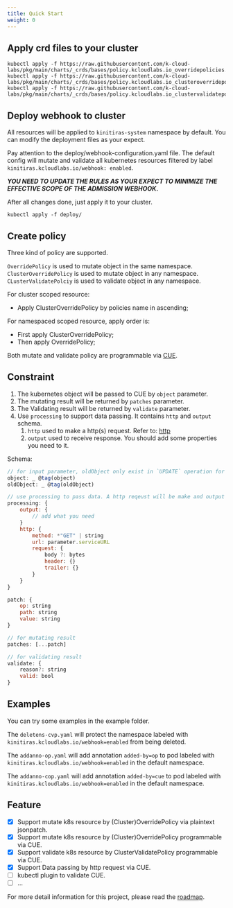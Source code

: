 ```yaml
---
title: Quick Start
weight: 0
---
```


## Apply crd files to your cluster
```shell
kubectl apply -f https://raw.githubusercontent.com/k-cloud-labs/pkg/main/charts/_crds/bases/policy.kcloudlabs.io_overridepolicies.yaml
kubectl apply -f https://raw.githubusercontent.com/k-cloud-labs/pkg/main/charts/_crds/bases/policy.kcloudlabs.io_clusteroverridepolicies.yaml
kubectl apply -f https://raw.githubusercontent.com/k-cloud-labs/pkg/main/charts/_crds/bases/policy.kcloudlabs.io_clustervalidatepolicies.yaml
```

## Deploy webhook to cluster
All resources will be applied to `kinitiras-system` namespace by default. You can modify the deployment files as your expect.

Pay attention to the deploy/webhook-configuration.yaml file. The default config will mutate and validate all kubernetes resources filtered by label `kinitiras.kcloudlabs.io/webhook: enabled`.

**_YOU NEED TO UPDATE THE RULES AS YOUR EXPECT TO MINIMIZE THE EFFECTIVE SCOPE OF THE ADMISSION WEBHOOK._**

After all changes done, just apply it to your cluster.

```shell
kubectl apply -f deploy/
```

## Create policy
Three kind of policy are supported.

`OverridePolicy` is used to mutate object in the same namespace.  
`ClusterOverridePolicy` is used to mutate object in any namespace.  
`CLusterValidatePolciy` is used to validate object in any namespace.

For cluster scoped resource:
- Apply ClusterOverridePolicy by policies name in ascending;

For namespaced scoped resource, apply order is:
- First apply ClusterOverridePolicy;
- Then apply OverridePolicy;

Both mutate and validate policy are programmable via [CUE](https://cuelang.org/).

## Constraint
1. The kubernetes object will be passed to CUE by `object` parameter.
2. The mutating result will be returned by `patches` parameter.
3. The Validating result will be returned by `validate` parameter.
4. Use `processing` to support data passing. It contains `http` and `output` schema.
    1. `http` used to make a http(s) request. Refer to: [http](https://pkg.go.dev/cuelang.org/go/pkg/tool/http)
    2. `output` used to receive response. You should add some properties you need to it.

Schema:

```js
// for input parameter, oldObject only exist in `UPDATE` operation for clustervalidatepolicy 
object: _ @tag(object) 
oldObject: _ @tag(oldObject)

// use processing to pass data. A http reqeust will be make and output contains the response.
processing: {
	output: {
		// add what you need	
	}
	http: {
	    method: *"GET" | string
	    url: parameter.serviceURL
	    request: {
	    	body ?: bytes
	    	header: {}
	    	trailer: {}
	    }
	}
}

patch: {
	op: string
	path: string
	value: string
}

// for mutating result
patches: [...patch] 

// for validating result
validate: { 
	reason?: string
	valid: bool
}
```


## Examples
You can try some examples in the example folder.

The `deletens-cvp.yaml` will protect the namespace labeled with `kinitiras.kcloudlabs.io/webhook=enabled` from being deleted.

The `addanno-op.yaml` will add annotation `added-by=op` to pod labeled with `kinitiras.kcloudlabs.io/webhook=enabled` in the default namespace.

The `addanno-cop.yaml` will add annotation `added-by=cue` to pod labeled with `kinitiras.kcloudlabs.io/webhook=enabled` in the default namespace.

## Feature
- [x] Support mutate k8s resource by (Cluster)OverridePolicy via plaintext jsonpatch.
- [x] Support mutate k8s resource by (Cluster)OverridePolicy programmable via CUE.
- [x] Support validate k8s resource by ClusterValidatePolicy programmable via CUE.
- [x] Support Data passing by http request via CUE.
- [ ] kubectl plugin to validate CUE.
- [ ] ...

For more detail information for this project, please read the [roadmap](./ROADMAP.md).